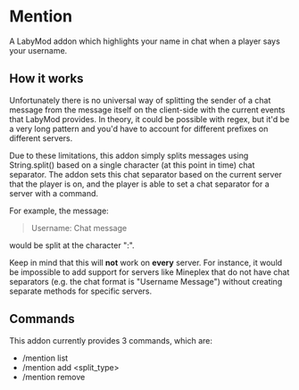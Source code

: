 # Mention
A LabyMod addon which highlights your name in chat when a player says your username.

## How it works
Unfortunately there is no universal way of splitting the sender of a chat message from the message itself on the 
client-side with the current events that LabyMod provides. In theory, it could be possible with regex, 
but it'd be a very long pattern and you'd have to account for different prefixes on different servers.

Due to these limitations, this addon simply splits messages using String.split() based on a single character (at this point in time) chat separator.
The addon sets this chat separator based on the current server that the player is on, and the player is able to set a chat separator for a server
with a command.

For example, the message:
> Username: Chat message

would be split at the character ":".

Keep in mind that this will **not** work on **every** server. For instance, it would be impossible to add support for servers like Mineplex that do not have chat 
separators (e.g. the chat format is "Username Message") without creating separate methods for specific servers.

## Commands
This addon currently provides 3 commands, which are:
- /mention list
- /mention add <split_type> <ip>
- /mention remove <ip>
